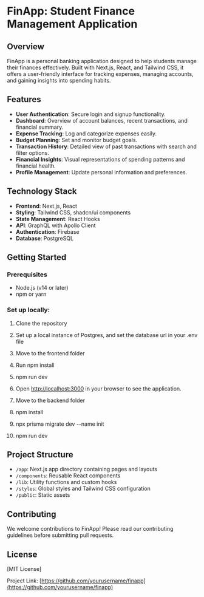 # FinApp: Student Finance Management Application

## Overview

FinApp is a personal banking application designed to help students manage their finances effectively. Built with Next.js, React, and Tailwind CSS, it offers a user-friendly interface for tracking expenses, managing accounts, and gaining insights into spending habits.

## Features

- **User Authentication**: Secure login and signup functionality.
- **Dashboard**: Overview of account balances, recent transactions, and financial summary.
- **Expense Tracking**: Log and categorize expenses easily.
- **Budget Planning**: Set and monitor budget goals.
- **Transaction History**: Detailed view of past transactions with search and filter options.
- **Financial Insights**: Visual representations of spending patterns and financial health.
- **Profile Management**: Update personal information and preferences.

## Technology Stack

- **Frontend**: Next.js, React
- **Styling**: Tailwind CSS, shadcn/ui components
- **State Management**: React Hooks
- **API**: GraphQL with Apollo Client
- **Authentication**: Firebase
- **Database**: PostgreSQL

## Getting Started

### Prerequisites

- Node.js (v14 or later)
- npm or yarn

### Set up locally:

1. Clone the repository

2. Set up a local instance of Postgres, and set the database url in your .env file

3. Move to the frontend folder

4. Run npm install

5. npm run dev

6. Open [http://localhost:3000](http://localhost:3000) in your browser to see the application.

7. Move to the backend folder

8. npm install

9. npx prisma migrate dev --name init

10. npm run dev

## Project Structure

- `/app`: Next.js app directory containing pages and layouts
- `/components`: Reusable React components
- `/lib`: Utility functions and custom hooks
- `/styles`: Global styles and Tailwind CSS configuration
- `/public`: Static assets

## Contributing

We welcome contributions to FinApp! Please read our contributing guidelines before submitting pull requests.

## License

[MIT License]

Project Link: [https://github.com/yourusername/finapp](https://github.com/yourusername/finapp)


